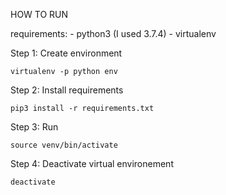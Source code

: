 HOW TO RUN

requirements:
    - python3 (I used 3.7.4)
    - virtualenv

Step 1: Create environment

    virtualenv -p python env

Step 2: Install requirements

    pip3 install -r requirements.txt

Step 3: Run

    source venv/bin/activate

Step 4: Deactivate virtual environement

    deactivate
